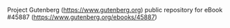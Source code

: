 Project Gutenberg (https://www.gutenberg.org) public repository for eBook #45887 (https://www.gutenberg.org/ebooks/45887)
